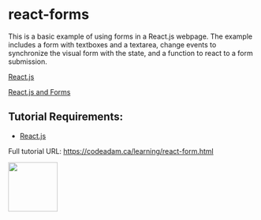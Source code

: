 # react-forms

This is a basic example of using forms in a React.js webpage. The example includes a form with textboxes and a textarea, change events to synchronize the visual form with the state, and a function to react to a form submission.  

[React.js](https://reactjs.org/)

[React.js and Forms](https://reactjs.org/docs/forms.html)


## Tutorial Requirements:

* [React.js](https://reactjs.org/)

Full tutorial URL: https://codeadam.ca/learning/react-form.html

<a href="https://codeadam.ca">
<img src="https://codeadam.ca/images/code-block.png" width="100">
</a>
